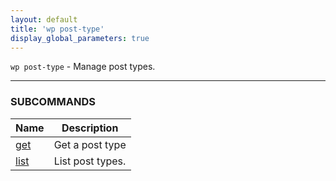 ```yaml
---
layout: default
title: 'wp post-type'
display_global_parameters: true
---
```


`wp post-type` - Manage post types.

<hr />



### SUBCOMMANDS

<table>
	<thead>
	<tr>
		<th>Name</th>
		<th>Description</th>
	</tr>
	</thead>
	<tbody>
		<tr>
			<td><a href="/commands/post-type/get/">get</a></td>
			<td>Get a post type</td>
		</tr>
		<tr>
			<td><a href="/commands/post-type/list/">list</a></td>
			<td>List post types.</td>
		</tr>
	</tbody>
</table>
